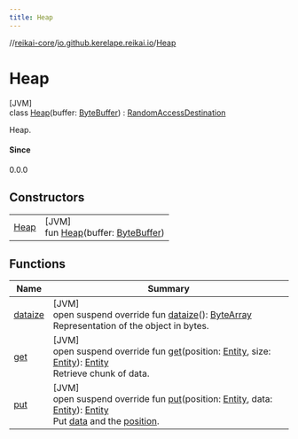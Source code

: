 ```yaml
---
title: Heap
---
```

//[reikai-core](../../../index.html)/[io.github.kerelape.reikai.io](../index.html)/[Heap](index.html)



# Heap



[JVM]\
class [Heap](index.html)(buffer: [ByteBuffer](https://docs.oracle.com/javase/8/docs/api/java/nio/ByteBuffer.html)) : [RandomAccessDestination](../-random-access-destination/index.html)

Heap.



#### Since



0.0.0



## Constructors


| | |
|---|---|
| [Heap](-heap.html) | [JVM]<br>fun [Heap](-heap.html)(buffer: [ByteBuffer](https://docs.oracle.com/javase/8/docs/api/java/nio/ByteBuffer.html)) |


## Functions


| Name | Summary |
|---|---|
| [dataize](dataize.html) | [JVM]<br>open suspend override fun [dataize](dataize.html)(): [ByteArray](https://kotlinlang.org/api/latest/jvm/stdlib/kotlin/-byte-array/index.html)<br>Representation of the object in bytes. |
| [get](get.html) | [JVM]<br>open suspend override fun [get](get.html)(position: [Entity](../../io.github.kerelape.reikai/-entity/index.html), size: [Entity](../../io.github.kerelape.reikai/-entity/index.html)): [Entity](../../io.github.kerelape.reikai/-entity/index.html)<br>Retrieve chunk of data. |
| [put](put.html) | [JVM]<br>open suspend override fun [put](put.html)(position: [Entity](../../io.github.kerelape.reikai/-entity/index.html), data: [Entity](../../io.github.kerelape.reikai/-entity/index.html)): [Entity](../../io.github.kerelape.reikai/-entity/index.html)<br>Put [data](put.html) and the [position](put.html). |

